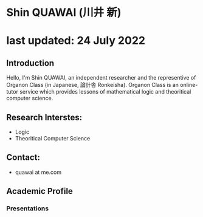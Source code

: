 # Shin QUAWAI (川井 新)

# last updated: 24 July 2022

## Introduction

Hello, I'm Shin QUAWAI,
an independent researcher and the representive of Organon Class (in Japanese, 論計舎 Ronkeisha).
Organon Class is an online-tutor service 
which provides lessons of mathematical logic and theoritical computer science.



## Research Interstes:

 * Logic
 * Theoritical Computer Science


## Contact:

 * quawai at me.com


## Academic Profile

### Presentations 


